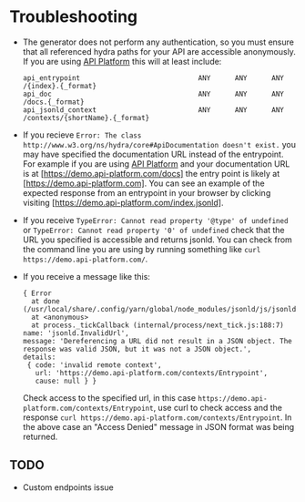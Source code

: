 
# Troubleshooting
* The generator does not perform any authentication, so you must ensure that all referenced hydra paths for your API are accessible anonymously. If you are using [API Platform](https://api-platform.com) this will at least include:
  ```
  api_entrypoint                             ANY      ANY      ANY    /{index}.{_format}
  api_doc                                    ANY      ANY      ANY    /docs.{_format}
  api_jsonld_context                         ANY      ANY      ANY    /contexts/{shortName}.{_format}
  ```

* If you recieve `Error: The class http://www.w3.org/ns/hydra/core#ApiDocumentation doesn't exist.` you may have specified the documentation URL instead of the entrypoint. For example if you are using [API Platform](https://api-platform.com) and your documentation URL is at [https://demo.api-platform.com/docs] the entry point is likely at [https://demo.api-platform.com]. You can see an example of the expected response from an entrypoint in your browser by clicking visiting [https://demo.api-platform.com/index.jsonld].    

* If you receive `TypeError: Cannot read property '@type' of undefined` or `TypeError: Cannot read property '0' of undefined` check that the URL you specified is accessible and returns jsonld.  You can check from the command line you are using by running something like `curl https://demo.api-platform.com/`.

* If you receive a message like this:
  ```
  { Error
    at done (/usr/local/share/.config/yarn/global/node_modules/jsonld/js/jsonld.js:6851:19)
    at <anonymous>
    at process._tickCallback (internal/process/next_tick.js:188:7)
  name: 'jsonld.InvalidUrl',
  message: 'Dereferencing a URL did not result in a JSON object. The response was valid JSON, but it was not a JSON object.',
  details:
   { code: 'invalid remote context',
     url: 'https://demo.api-platform.com/contexts/Entrypoint',
     cause: null } }
  ```

  Check access to the specified url, in this case `https://demo.api-platform.com/contexts/Entrypoint`, use curl to check access and the response `curl https://demo.api-platform.com/contexts/Entrypoint`. In the above case an "Access Denied" message in JSON format was being returned. 
  
  
## TODO
* Custom endpoints issue  
